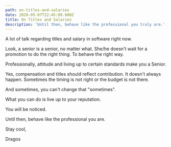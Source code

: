 ```yaml
---
path: on-titles-and-salaries
date: 2020-05-07T22:45:09.600Z
title: On Titles and Salaries
description: 'Until then, behave like the professional you truly are.'
---
```

A lot of talk regarding titles and salary in software right now.

Look, a senior is a senior, no matter what. She/he doesn't wait for a promotion to do the right thing. To behave the right way.

Professionally, attitude and living up to certain standards make you a Senior.

Yes, compensation and titles should reflect contribution. It doesn't always happen. Sometimes the timing is not right or the budget is not there.

And sometimes, you can't change that "sometimes".

What you can do is live up to your reputation.

You will be noticed.

Until then, behave like the professional you are.



Stay cool,

Dragos
